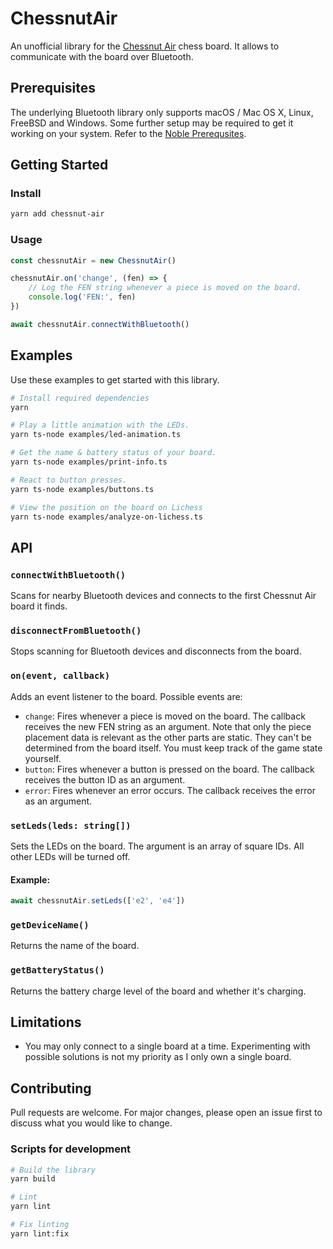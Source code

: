 # ChessnutAir

An unofficial library for the [Chessnut Air](https://www.chessnutech.com/products/chessnut-air) chess board. It allows
to communicate with the board over Bluetooth.

## Prerequisites

The underlying Bluetooth library only supports macOS / Mac OS X, Linux, FreeBSD and Windows. Some further setup may be
required to get it working on your system. Refer to the [Noble Prerequsites](https://www.npmjs.com/package/noble#prerequisites).

## Getting Started

### Install

```sh
yarn add chessnut-air
```

### Usage

```ts
const chessnutAir = new ChessnutAir()

chessnutAir.on('change', (fen) => {
    // Log the FEN string whenever a piece is moved on the board.
    console.log('FEN:', fen)
})

await chessnutAir.connectWithBluetooth()
```

## Examples

Use these examples to get started with this library.

```sh
# Install required dependencies
yarn

# Play a little animation with the LEDs.
yarn ts-node examples/led-animation.ts

# Get the name & battery status of your board.
yarn ts-node examples/print-info.ts

# React to button presses.
yarn ts-node examples/buttons.ts

# View the position on the board on Lichess
yarn ts-node examples/analyze-on-lichess.ts
```

## API

### `connectWithBluetooth()`

Scans for nearby Bluetooth devices and connects to the first Chessnut Air board it finds.

### `disconnectFromBluetooth()`

Stops scanning for Bluetooth devices and disconnects from the board.

### `on(event, callback)`

Adds an event listener to the board. Possible events are:

-   `change`: Fires whenever a piece is moved on the board. The callback receives the new FEN string as an argument.
    Note that only the piece placement data is relevant as the other parts are static. They can't be determined from
    the board itself. You must keep track of the game state yourself.
-   `button`: Fires whenever a button is pressed on the board. The callback receives the button ID as an argument.
-   `error`: Fires whenever an error occurs. The callback receives the error as an argument.

### `setLeds(leds: string[])`

Sets the LEDs on the board. The argument is an array of square IDs. All other LEDs will be turned off.

#### Example:

```ts
await chessnutAir.setLeds(['e2', 'e4'])
```

### `getDeviceName()`

Returns the name of the board.

### `getBatteryStatus()`

Returns the battery charge level of the board and whether it's charging.

## Limitations

* You may only connect to a single board at a time. Experimenting with possible solutions is not my priority as I
only own a single board.

## Contributing

Pull requests are welcome. For major changes, please open an issue first to discuss what you would like to change.

### Scripts for development

```sh
# Build the library
yarn build

# Lint
yarn lint

# Fix linting
yarn lint:fix
```
